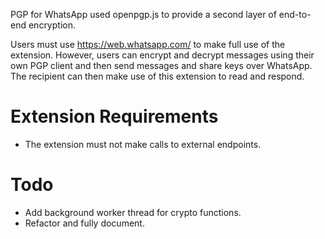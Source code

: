 
PGP for WhatsApp used openpgp.js to provide a second layer of end-to-end encryption.

Users must use https://web.whatsapp.com/ to make full use of the extension. However, users can encrypt and decrypt messages using their own PGP client and then send messages and share keys over WhatsApp. The recipient can then make use of this extension to read and respond.

# Extension Requirements

- The extension must not make calls to external endpoints.

# Todo

- Add background worker thread for crypto functions.
- Refactor and fully document.
